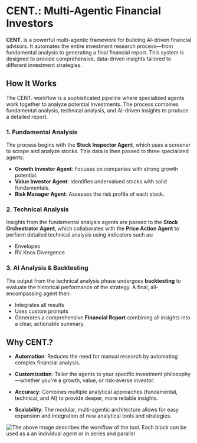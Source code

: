 # CENT.: Multi-Agentic Financial Investors

**CENT.** is a powerful multi-agentic framework for building AI-driven financial advisors. It automates the entire investment research process—from fundamental analysis to generating a final financial report. This system is designed to provide comprehensive, data-driven insights tailored to different investment strategies.


## How It Works

The CENT. workflow is a sophisticated pipeline where specialized agents work together to analyze potential investments. The process combines fundamental analysis, technical analysis, and AI-driven insights to produce a detailed report.

### 1. Fundamental Analysis

The process begins with the **Stock Inspector Agent**, which uses a screener to scrape and analyze stocks. This data is then passed to three specialized agents:

- **Growth Investor Agent**: Focuses on companies with strong growth potential.  
- **Value Investor Agent**: Identifies undervalued stocks with solid fundamentals.  
- **Risk Manager Agent**: Assesses the risk profile of each stock.

### 2. Technical Analysis

Insights from the fundamental analysis agents are passed to the **Stock Orchestrator Agent**, which collaborates with the **Price Action Agent** to perform detailed technical analysis using indicators such as:

- Envelopes  
- RV Knox Divergence

### 3. AI Analysis & Backtesting

The output from the technical analysis phase undergoes **backtesting** to evaluate the historical performance of the strategy. A final, all-encompassing agent then:

- Integrates all results  
- Uses custom prompts  
- Generates a comprehensive **Financial Report** combining all insights into a clear, actionable summary.


## Why CENT.?

- **Automation**: Reduces the need for manual research by automating complex financial analysis.

- **Customization**: Tailor the agents to your specific investment philosophy—whether you're a growth, value, or risk-averse investor.

- **Accuracy**: Combines multiple analytical approaches (fundamental, technical, and AI) to provide deeper, more reliable insights.

- **Scalability**: The modular, multi-agentic architecture allows for easy expansion and integration of new analytical tools and strategies.


![The above image describes the workflow of the tool. Each block can be used as a an individual agent or in series and parallel](https://github.com/NG2411/cent/blob/main/cent_flow.jpg?raw=true)

